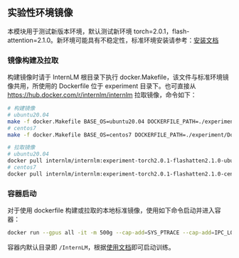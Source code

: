 ## 实验性环境镜像
本模块用于测试新版本环境，默认测试新环境 torch=2.0.1，flash-attention=2.1.0。新环境可能具有不稳定性，标准环境安装请参考：[安装文档](../doc/install.md)

### 镜像构建及拉取
构建镜像时请于 InternLM 根目录下执行 docker.Makefile，该文件与标准环境镜像共用，所使用的 Dockerfile 位于 experiment 目录下。也可直接从 https://hub.docker.com/r/internlm/internlm 拉取镜像，命令如下：
```bash
# 构建镜像
# ubuntu20.04
make -f docker.Makefile BASE_OS=ubuntu20.04 DOCKERFILE_PATH=./experiment/Dockerfile-ubuntu PYTORCH_VERSION=2.0.1 TORCHVISION_VERSION=0.15.2 TORCHAUDIO_VERSION=2.0.2 FLASH_ATTEN_VERSION=2.1.0
# centos7
make -f docker.Makefile BASE_OS=centos7 DOCKERFILE_PATH=./experiment/Dockerfile-centos PYTORCH_VERSION=2.0.1 TORCHVISION_VERSION=0.15.2 TORCHAUDIO_VERSION=2.0.2 FLASH_ATTEN_VERSION=2.1.0

# 拉取镜像
# ubuntu20.04
docker pull internlm/internlm:experiment-torch2.0.1-flashatten2.1.0-ubuntu20.04
# centos7
docker pull internlm/internlm:experiment-torch2.0.1-flashatten2.1.0-centos7
```

### 容器启动
对于使用 dockerfile 构建或拉取的本地标准镜像，使用如下命令启动并进入容器：
```bash
docker run --gpus all -it -m 500g --cap-add=SYS_PTRACE --cap-add=IPC_LOCK --shm-size 20g --network=host --name myinternlm internlm/internlm:experiment-torch2.0.1-flashatten2.1.0-centos7 bash
```
容器内默认目录即 `/InternLM`，根据[使用文档](./usage.md)即可启动训练。